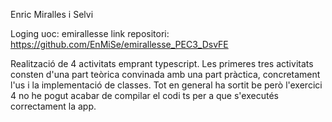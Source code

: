 Enric Miralles i Selvi

Loging uoc: emirallesse
link repositori: https://github.com/EnMiSe/emirallesse_PEC3_DsvFE


Realització de 4 activitats emprant typescript. Les primeres tres activitats consten d'una part teòrica convinada amb una part pràctica, concretament l'us i la implementació de classes. Tot en general ha sortit be però l'exercici 4 no he pogut acabar de compilar el codi ts per a que s'executés correctament la app.  